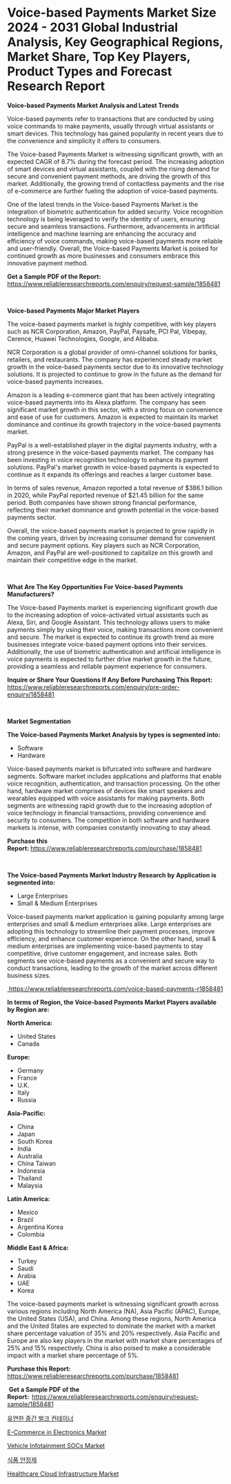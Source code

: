 <p><h1>Voice-based Payments Market Size 2024 - 2031 Global Industrial Analysis, Key Geographical Regions, Market Share, Top Key Players, Product Types and Forecast Research Report</h1></p><p><strong>Voice-based Payments Market Analysis and Latest Trends</strong></p>
<p><p>Voice-based payments refer to transactions that are conducted by using voice commands to make payments, usually through virtual assistants or smart devices. This technology has gained popularity in recent years due to the convenience and simplicity it offers to consumers.</p><p>The Voice-based Payments Market is witnessing significant growth, with an expected CAGR of 8.7% during the forecast period. The increasing adoption of smart devices and virtual assistants, coupled with the rising demand for secure and convenient payment methods, are driving the growth of this market. Additionally, the growing trend of contactless payments and the rise of e-commerce are further fueling the adoption of voice-based payments.</p><p>One of the latest trends in the Voice-based Payments Market is the integration of biometric authentication for added security. Voice recognition technology is being leveraged to verify the identity of users, ensuring secure and seamless transactions. Furthermore, advancements in artificial intelligence and machine learning are enhancing the accuracy and efficiency of voice commands, making voice-based payments more reliable and user-friendly. Overall, the Voice-based Payments Market is poised for continued growth as more businesses and consumers embrace this innovative payment method.</p></p>
<p><strong>Get a Sample PDF of the Report:&nbsp;</strong> <a href="https://www.reliableresearchreports.com/enquiry/request-sample/1858481">https://www.reliableresearchreports.com/enquiry/request-sample/1858481</a></p>
<p>&nbsp;</p>
<p><strong>Voice-based Payments Major Market Players</strong></p>
<p><p>The voice-based payments market is highly competitive, with key players such as NCR Corporation, Amazon, PayPal, Paysafe, PCI Pal, Vibepay, Cerence, Huawei Technologies, Google, and Alibaba. </p><p>NCR Corporation is a global provider of omni-channel solutions for banks, retailers, and restaurants. The company has experienced steady market growth in the voice-based payments sector due to its innovative technology solutions. It is projected to continue to grow in the future as the demand for voice-based payments increases.</p><p>Amazon is a leading e-commerce giant that has been actively integrating voice-based payments into its Alexa platform. The company has seen significant market growth in this sector, with a strong focus on convenience and ease of use for customers. Amazon is expected to maintain its market dominance and continue its growth trajectory in the voice-based payments market.</p><p>PayPal is a well-established player in the digital payments industry, with a strong presence in the voice-based payments market. The company has been investing in voice recognition technology to enhance its payment solutions. PayPal's market growth in voice-based payments is expected to continue as it expands its offerings and reaches a larger customer base.</p><p>In terms of sales revenue, Amazon reported a total revenue of $386.1 billion in 2020, while PayPal reported revenue of $21.45 billion for the same period. Both companies have shown strong financial performance, reflecting their market dominance and growth potential in the voice-based payments sector. </p><p>Overall, the voice-based payments market is projected to grow rapidly in the coming years, driven by increasing consumer demand for convenient and secure payment options. Key players such as NCR Corporation, Amazon, and PayPal are well-positioned to capitalize on this growth and maintain their competitive edge in the market.</p></p>
<p>&nbsp;</p>
<p><strong>What Are The Key Opportunities For Voice-based Payments Manufacturers?</strong></p>
<p><p>The Voice-based Payments market is experiencing significant growth due to the increasing adoption of voice-activated virtual assistants such as Alexa, Siri, and Google Assistant. This technology allows users to make payments simply by using their voice, making transactions more convenient and secure. The market is expected to continue its growth trend as more businesses integrate voice-based payment options into their services. Additionally, the use of biometric authentication and artificial intelligence in voice payments is expected to further drive market growth in the future, providing a seamless and reliable payment experience for consumers.</p></p>
<p><strong>Inquire or Share Your Questions If Any Before Purchasing This Report:</strong> <a href="https://www.reliableresearchreports.com/enquiry/pre-order-enquiry/1858481">https://www.reliableresearchreports.com/enquiry/pre-order-enquiry/1858481</a></p>
<p>&nbsp;</p>
<p><strong>Market Segmentation</strong></p>
<p><strong>The Voice-based Payments Market Analysis by types is segmented into:</strong></p>
<p><ul><li>Software</li><li>Hardware</li></ul></p>
<p><p>Voice-based payments market is bifurcated into software and hardware segments. Software market includes applications and platforms that enable voice recognition, authentication, and transaction processing. On the other hand, hardware market comprises of devices like smart speakers and wearables equipped with voice assistants for making payments. Both segments are witnessing rapid growth due to the increasing adoption of voice technology in financial transactions, providing convenience and security to consumers. The competition in both software and hardware markets is intense, with companies constantly innovating to stay ahead.</p></p>
<p><strong>Purchase this Report:&nbsp;</strong><a href="https://www.reliableresearchreports.com/purchase/1858481">https://www.reliableresearchreports.com/purchase/1858481</a></p>
<p>&nbsp;</p>
<p><strong>The Voice-based Payments Market Industry Research by Application is segmented into:</strong></p>
<p><ul><li>Large Enterprises</li><li>Small & Medium Enterprises</li></ul></p>
<p><p>Voice-based payments market application is gaining popularity among large enterprises and small & medium enterprises alike. Large enterprises are adopting this technology to streamline their payment processes, improve efficiency, and enhance customer experience. On the other hand, small & medium enterprises are implementing voice-based payments to stay competitive, drive customer engagement, and increase sales. Both segments see voice-based payments as a convenient and secure way to conduct transactions, leading to the growth of the market across different business sizes.</p></p>
<p><a href="https://www.reliableresearchreports.com/voice-based-payments-r1858481">&nbsp;https://www.reliableresearchreports.com/voice-based-payments-r1858481</a></p>
<p><strong>In terms of Region, the Voice-based Payments Market Players available by Region are:</strong></p>
<p>
    <p> <strong> North America: </strong>
        <ul>
            <li>United States</li>
            <li>Canada</li>
        </ul>
        </p> 
    <p> <strong> Europe: </strong>
        <ul>
            <li>Germany</li>
            <li>France</li>
            <li>U.K.</li>
            <li>Italy</li>
            <li>Russia</li>
        </ul>
        </p> 
    <p> <strong> Asia-Pacific: </strong>
        <ul>
            <li>China</li>
            <li>Japan</li>
            <li>South Korea</li>
            <li>India</li>
            <li>Australia</li>
            <li>China Taiwan</li>
            <li>Indonesia</li>
            <li>Thailand</li>
            <li>Malaysia</li>
        </ul>
        </p> 
    <p> <strong> Latin America: </strong>
        <ul>
            <li>Mexico</li>
            <li>Brazil</li>
            <li>Argentina Korea</li>
            <li>Colombia</li>
        </ul>
        </p> 
    <p> <strong> Middle East & Africa: </strong>
        <ul>
            <li>Turkey</li>
            <li>Saudi</li>
            <li>Arabia</li>
            <li>UAE</li>
            <li>Korea</li>
        </ul>
    </p>
    </p>
<p><p>The voice-based payments market is witnessing significant growth across various regions including North America (NA), Asia Pacific (APAC), Europe, the United States (USA), and China. Among these regions, North America and the United States are expected to dominate the market with a market share percentage valuation of 35% and 20% respectively. Asia Pacific and Europe are also key players in the market with market share percentages of 25% and 15% respectively. China is also poised to make a considerable impact with a market share percentage of 5%.</p></p>
<p><strong>Purchase this Report: </strong><a href="https://www.reliableresearchreports.com/purchase/1858481">https://www.reliableresearchreports.com/purchase/1858481</a></p>
<p>&nbsp;<strong>Get a Sample PDF of the Report:&nbsp;&nbsp;</strong><a href="https://www.reliableresearchreports.com/enquiry/request-sample/1858481">https://www.reliableresearchreports.com/enquiry/request-sample/1858481</a></p>
<p><strong></strong></p>
<p><p><a href="https://medium.com/@margrethowe2016/%EC%9C%A0%EC%97%B0%ED%95%9C-%EC%A4%91%EA%B0%84-%EB%8C%80%EB%9F%89-%ED%8F%AC%EB%8C%80-%EC%8B%9C%EC%9E%A5-%EA%B7%9C%EB%AA%A8-%EC%8B%9C%EC%9E%A5-%EC%A0%84%EB%A7%9D-%EB%B0%8F-%EC%8B%9C%EC%9E%A5-%EC%98%88%EC%B8%A1-2024%EB%85%84%EB%B6%80%ED%84%B0-2031%EB%85%84-765442241f75">유연한 중간 벌크 컨테이너</a></p><p><a href="https://github.com/EunaWiegad2023/Market-Research-Report-List-1/blob/main/e-commerce-in-electronics-market.md">E-Commerce in Electronics Market</a></p><p><a href="https://www.linkedin.com/pulse/vehicle-infotainment-socs-market-provides-detailed-segmentation-lbv5e?trackingId=iw4eoGMFDVd62Woxwek0Ag%3D%3D">Vehicle Infotainment SOCs Market</a></p><p><a href="https://medium.com/@kylearson6756sfvf/%EC%8B%9D%ED%92%88-%EC%95%88%EC%A0%95%EC%A0%9C-%EC%8B%9C%EC%9E%A5%EC%9D%80-%EC%8B%9C%EC%9E%A5-%EC%A0%90%EC%9C%A0%EC%9C%A8-%EC%8B%9C%EC%9E%A5-%EC%B6%94%EC%9D%B4-%EB%B0%8F-%EC%8B%9C%EC%9E%A5-%EC%84%B1%EC%9E%A5%EC%97%90-%EB%8C%80%ED%95%9C-%EC%A0%95%EB%B3%B4%EB%A5%BC-%EC%A0%9C%EA%B3%B5%ED%95%A9%EB%8B%88%EB%8B%A4-c979b393a89f">식품 안정제</a></p><p><a href="https://github.com/edytherolanlouisejk1miz0wig/Market-Research-Report-List-2/blob/main/healthcare-cloud-infrastructure-market.md">Healthcare Cloud Infrastructure Market</a></p></p>